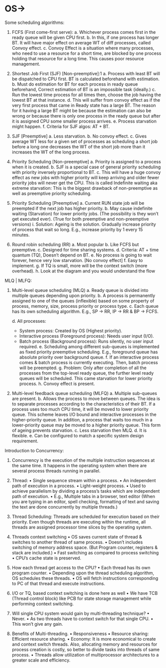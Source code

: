 # OS->
Some scheduling algorithms:
1. FCFS (First come-first serve):
	a. Whichever process comes first in the ready queue will be given CPU first.
	b. In this, if one process has longer BT. It will have major effect on average WT of diff processes, called Convoy effect.
	c. Convoy Effect is a situation where many processes, who need to use a resource for a short time, are blocked by one process holding that resource for a long time. This causes poor resource management.
	
2. Shortest Job First (SJF) [Non-preemptive]:1
	a. Process with least BT will be dispatched to CPU first. BT is calculated beforehand with estimation.
	b. Must do estimation for BT for each process in ready queue beforehand, Correct estimation of BT is an impossible task (ideally.)
	c. Run the lowest time process for all times then, choose the job having the lowest BT at that instance.
	d. This will suffer from convoy effect as if the very first process that came in Ready state has a large BT. The reason for it having a large BT might be because the estimation can also be wrong or because there is only one process in the ready queue but after it is assigned CPU some smaller process arrives.
	e. Process starvation might happen.
	f. Criteria for SJF algos: AT + BT.
	
3. SJF [Preemptive]
	a. Less starvation.
	b. No convoy effect.
	c. Gives average WT less for a given set of processes as scheduling a short job before a long one decreases the WT of the short job more than it increases the WT of the long process.

4. Priority Scheduling [Non-preemptive]
	a. Priority is assigned to a process when it is created.
	b. SJF is a special case of general priority scheduling with priority inversely proportional to BT.
	c. This will have a huge convoy effect as new jobs with higher priority will keep arriving and older fewer priority jobs will never get the CPU. This is called  Indefinite waiting aka extreme starvation: This is the biggest drawback of non-preemptive as well as preemptive priority scheduling.
5. Priority Scheduling [Preemptive]
	a. Current RUN state job will be preempted if the next job has higher priority.
	b. May cause indefinite waiting (Starvation) for lower priority jobs. (The possibility is they won’t get executed ever). (True for both preemptive and non-preemptive versions)
		i. Solution: Ageing is the solution.  Gradually increase priority of process that wait so long. E.g., increase priority by 1 every 15 minutes.
		
6. Round robin scheduling (RR)
	a. Most popular
	b. Like FCFS but preemptive.
	c. Designed for time sharing systems.
	d. Criteria: AT + time quantum (TQ), Doesn’t depend on BT.
	e. No process is going to wait forever, hence very low starvation. [No convoy effect]
	f. Easy to implement.
	g. If TQ is small, more will be the context switch (more overhead).
	h. Look at the diagram and you would understand the flow


MLQ | MLFQ:
1. Multi-level queue scheduling (MLQ)
	a. Ready queue is divided into multiple queues depending upon priority.
	b. A process is permanently assigned to one of the queues (inflexible) based on some property of process, memory, size, process priority or process type.
	c. Each queue has its own scheduling algorithm. E.g., SP -> RR, IP -> RR & BP -> FCFS.

	d. All processes:
	- System process: Created by OS (Highest priority).
	- Interactive process (Foreground process): Needs user input (I/O).
	- Batch process (Background process): Runs silently, no user input required.
	e. Scheduling among different sub-queues is implemented as fixed priority preemptive scheduling. E.g., foreground queue has absolute priority over background queue.
	f. If an interactive process comes & batch process is currently executing. Then, batch process will be preempted.
	g. Problem: Only after completion of all the processes from the top-level ready queue, the further level ready queues will be scheduled. This came starvation for lower priority process.
	h. Convoy effect is present.
2. Multi-level feedback queue scheduling (MLFQ)
	a. Multiple sub-queues are present.
	b. Allows the process to move between queues. The idea is to separate processes according to the characteristics of their BT. If a process uses too much CPU time, it will be moved to lower priority queue. This scheme leaves I/O bound and interactive processes in the higher-priority queue. In addition, a process that waits too much in a lower-priority queue may be moved to a higher priority queue. This form of ageing prevents starvation.
	c. Less starvation then MLQ.
	d. It is flexible.
	e. Can be configured to match a specific system design requirement.

 Introduction to Concurrency:
1. Concurrency is the execution of the multiple instruction sequences at the same time. It happens in the operating system when there are several process threads running in parallel.

2. Thread:
	• Single sequence stream within a process.
	• An independent path of execution in a process.
	• Light-weight process.
	• Used to achieve parallelism by dividing a process’s tasks which are independent path of execution.
	• E.g., Multiple tabs in a browser, text editor (When you are typing in an editor, spell checking, formatting of text and saving the text are done concurrently by multiple threads.)

3. Thread Scheduling: Threads are scheduled for execution based on their priority. Even though threads are executing within the runtime, all threads are assigned processor time slices by the operating system.

4. Threads context switching
	• OS saves current state of thread & switches to another thread of same process.
	• Doesn’t includes switching of memory address space. (But Program counter, registers & stack are included.)
	• Fast switching as compared to process switching
	• CPU’s cache state is preserved.

5. How each thread get access to the CPU?
	• Each thread has its own program counter.
	• Depending upon the thread scheduling algorithm, OS schedules these threads.
	• OS will fetch instructions corresponding to PC of that thread and execute instructions.

6. I/O or TQ, based context switching is done here as well
	• We have TCB (Thread control block) like PCB for state storage management while performing context switching.

7. Will single CPU system would gain by multi-threading technique?
	• Never.
	• As two threads have to context switch for that single CPU.
	• This won’t give any gain.

8. Benefits of Multi-threading.
	• Responsiveness
	• Resource sharing: Efficient resource sharing.
	• Economy: It is more economical to create and context switch threads. Also, allocating memory and resources for process creation is costly, so better to divide tasks into threads of same process.
	• Threads allow utilization of multiprocessor architectures to a greater scale and efficiency.